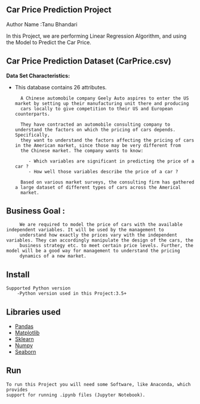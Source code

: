 ## Car Price Prediction Project
Author Name :Tanu Bhandari

In this Project, we are performing Linear Regression Algorithm, and using the Model to Predict the Car Price.


Car Price Prediction Dataset (CarPrice.csv)
--------------------------------------------------------------

**Data Set Characteristics:**

 * This database contains 26 attributes.

         A Chinese automobile company Geely Auto aspires to enter the US market by setting up their manufacturing unit there and producing
         cars locally to give competition to their US and European counterparts. 
         
         They have contracted an automobile consulting company to understand the factors on which the pricing of cars depends. Specifically,
         they want to understand the factors affecting the pricing of cars in the American market, since those may be very different from
         the Chinese market. The company wants to know:
            
            - Which variables are significant in predicting the price of a car ?
            - How well those variables describe the price of a car ?
            
         Based on various market surveys, the consulting firm has gathered a large dataset of different types of cars across the Americal
         market.


Business Goal :
-----------------------
         We are required to model the price of cars with the available independent variables. It will be used by the management to
         understand how exactly the prices vary with the independent variables. They can accordingly manipulate the design of the cars, the
         business strategy etc. to meet certain price levels. Further, the model will be a good way for management to understand the pricing
         dynamics of a new market. 


Install
-------------------------------
    Supported Python version
        -Python version used in this Project:3.5+

Libraries used
------------------------------
 * [Pandas](https://pandas.pydata.org/)
 * [Matplotlib](https://matplotlib.org/)
 * [Sklearn](https://scikit-learn.org/stable/)
 * [Numpy](https://numpy.org/)
 * [Seaborn](https://seaborn.pydata.org/)


Run
------------------------------
    To run this Project you will need some Software, like Anaconda, which provides
    support for running .ipynb files (Jupyter Notebook).
